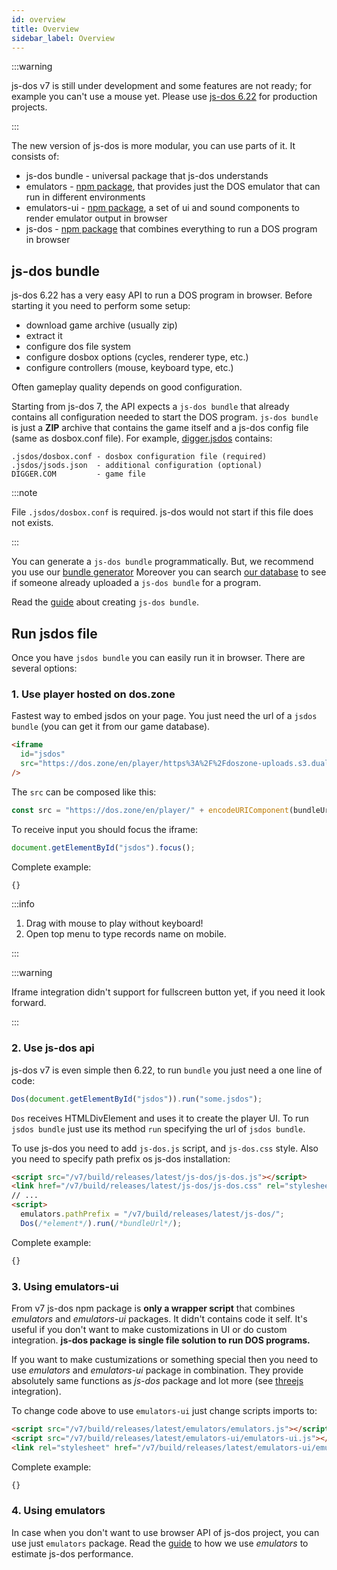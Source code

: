 ```yaml
---
id: overview
title: Overview 
sidebar_label: Overview 
---
```


:::warning

js-dos v7 is still under development and some features are not ready;
for example you can't use a mouse yet. Please use [js-dos 6.22](https://js-dos.com) for production
projects.

:::

The new version of js-dos is more modular, you can use parts of it. It consists of:
* js-dos bundle - universal package that js-dos understands
* emulators - [npm package](https://www.npmjs.com/package/emulators), that provides just the DOS emulator that can run in different environments
* emulators-ui - [npm package](https://www.npmjs.com/package/emulators-ui), a set of ui and sound components to render emulator output in browser
* js-dos - [npm package](https://www.npmjs.com/package/js-dos/v/beta) that combines everything to run a DOS program in browser

## js-dos bundle

js-dos 6.22 has a very easy API to run a DOS program in browser. Before starting it you need to perform some setup:
* download game archive (usually zip)
* extract it
* configure dos file system
* configure dosbox options (cycles, renderer type, etc.)
* configure controllers (mouse, keyboard type, etc.)

Often gameplay quality depends on good configuration.

Starting from js-dos 7, the API expects a `js-dos bundle` that already contains all configuration needed to start the DOS program.
`js-dos bundle` is just a **ZIP** archive that contains the game itself and a js-dos config file (same as dosbox.conf file). 
For example, [digger.jsdos](https://talks.dos.zone/t/digger-may-06-1999/1922) contains: 
```
.jsdos/dosbox.conf - dosbox configuration file (required)
.jsdos/jsods.json  - additional configuration (optional)
DIGGER.COM         - game file
```

:::note

File `.jsdos/dosbox.conf` is required. js-dos would not start if this file does not exists.

:::

You can generate a `js-dos bundle` programmatically. But, we recommend you use our [bundle generator](https://dos.zone/en/studio)
Moreover you can search [our database](https://talks.dos.zone/search?expanded=true&q=%23en%20tags%3Ajsdos) to see if someone already uploaded a `js-dos bundle` for a program.

Read the [guide](game-studio) about creating `js-dos bundle`.

## Run jsdos file

Once you have `jsdos bundle` you can easily run it in browser. There are several options:

### 1. Use player hosted on dos.zone

Fastest way to embed jsdos on your page. You just need the url of a `jsdos bundle` (you can get it from our game database).

```html
<iframe
  id="jsdos"
  src="https://dos.zone/en/player/https%3A%2F%2Fdoszone-uploads.s3.dualstack.eu-central-1.amazonaws.com%2Foriginal%2F2X%2F9%2F9ed7eb9c2c441f56656692ed4dc7ab28f58503ce.jsdos"
/>
```

The `src` can be composed like this:

```js
const src = "https://dos.zone/en/player/" + encodeURIComponent(bundleUrl);
```

To receive input you should focus the iframe:
```js
document.getElementById("jsdos").focus();
```

Complete example:

```html title="examples/iframe.html"
{}
```

:::info

1. Drag with mouse to play without keyboard!
2. Open top menu to type records name on mobile.

:::

:::warning

Iframe integration didn't support for fullscreen button yet, if you need it look forward.

:::

### 2. Use js-dos api

js-dos v7 is even simple then 6.22, to run `bundle` you just need a one line of code:

```js
Dos(document.getElementById("jsdos")).run("some.jsdos");
```

`Dos` receives HTMLDivElement and uses it to create the player UI. To run `jsdos bundle`
just use its method `run` specifying the url of `jsdos bundle`.

To use js-dos you need to add `js-dos.js` script, and `js-dos.css` style.
Also you need to specify path prefix os js-dos installation:

```html
<script src="/v7/build/releases/latest/js-dos/js-dos.js"></script>
<link href="/v7/build/releases/latest/js-dos/js-dos.css" rel="stylesheet">
// ...
<script>
  emulators.pathPrefix = "/v7/build/releases/latest/js-dos/";
  Dos(/*element*/).run(/*bundleUrl*/);
```

Complete example:

```html title="examples/dos.html"
{}
```

###  3. Using emulators-ui

From v7 js-dos npm package is **only a wrapper script** that combines *emulators* and *emulators-ui* packages. It didn't contains
code it self. It's useful if you don't want to make customizations in UI or do custom integration. **js-dos package is single
file solution to run DOS programs.**

If you want to make custumizations or something special then you need to use *emulators* and  *emulators-ui* package in combination.
They provide absolutely same functions as *js-dos* package and lot more (see [threejs](threejs.md) integration).

To change code above to use `emulators-ui` just change scripts imports to:
```html
<script src="/v7/build/releases/latest/emulators/emulators.js"></script>
<script src="/v7/build/releases/latest/emulators-ui/emulators-ui.js"></script>
<link rel="stylesheet" href="/v7/build/releases/latest/emulators-ui/emulators-ui.css">
```


Complete example:

```html title="examples/ui-dos.html"
{}
```

###  4. Using emulators

In case when you don't want to use browser API of js-dos project, you can use just `emulators` package.  Read the [guide](estimating-performance.md) to how we use *emulators* to estimate js-dos performance.
